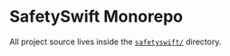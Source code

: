 # SafetySwift Monorepo

All project source lives inside the [`safetyswift/`](./safetyswift) directory.
